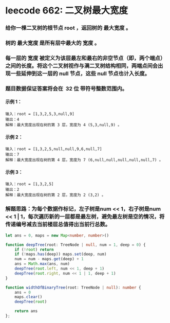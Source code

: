 # leecode 662: 二叉树最大宽度

### 给你一棵二叉树的根节点 root ，返回树的 最大宽度 。

### 树的 最大宽度 是所有层中最大的 宽度 。

### 每一层的 宽度 被定义为该层最左和最右的非空节点（即，两个端点）之间的长度。将这个二叉树视作与满二叉树结构相同，两端点间会出现一些延伸到这一层的 null 节点，这些 null 节点也计入长度。

### 题目数据保证答案将会在  32 位 带符号整数范围内。

#### 示例 1：
```
输入：root = [1,3,2,5,3,null,9]
输出：4
解释：最大宽度出现在树的第 3 层，宽度为 4 (5,3,null,9) 。
```
#### 示例 2：
```
输入：root = [1,3,2,5,null,null,9,6,null,7]
输出：7
解释：最大宽度出现在树的第 4 层，宽度为 7 (6,null,null,null,null,null,7) 。
```
#### 示例 3：
```
输入：root = [1,3,2,5]
输出：2
解释：最大宽度出现在树的第 2 层，宽度为 2 (3,2) 。
```

### 解题思路：为每个数据作标记，左子树是num << 1，右子树是num << 1 | 1，每次遍历新的一层都是最左树，避免最左树是空的情况，将传递编号减去当前楼层总值得出当前行总数。
```ts
let ans = 0, maps = new Map<number, number>()

function deepTree(root: TreeNode | null, num = 1, deep = 0) {
    if (!root) return
    if (!maps.has(deep)) maps.set(deep, num)
    num = num - maps.get(deep) + 1
    ans = Math.max(ans, num)
    deepTree(root.left, num << 1, deep + 1)
    deepTree(root.right, num << 1 | 1, deep + 1)
}

function widthOfBinaryTree(root: TreeNode | null): number {
    ans = 0
    maps.clear()
    deepTree(root)

    return ans
};
```